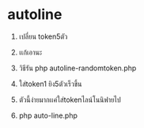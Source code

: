 # autoline
1. เปลี่ยน token5ตัว
2. เเก้เอานะ
3. วิธีรัน php autoline-randomtoken.php

2. ใส่token1 ยิง5ตัวเร็วขึ้น
4. ตัวนี้ง่ายมากเเค่ใส่tokenไลน์โนนิฟายไป
5. php auto-line.php

